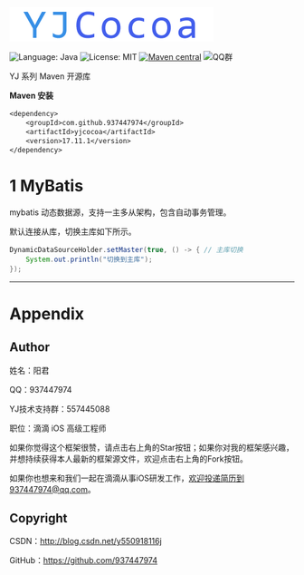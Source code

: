 ![](https://raw.githubusercontent.com/937447974/Blog/master/Resources/2016110201.png)

![Language: Java](https://img.shields.io/badge/language-Java-orange.svg?style=flat)
![License: MIT](https://img.shields.io/badge/license-MIT-blue.svg?style=flat)
[![Maven central](https://maven-badges.herokuapp.com/maven-central/com.github.937447974/yjcocoa/badge.svg)](https://maven-badges.herokuapp.com/maven-central/com.github.937447974/yjcocoa)
![QQ群](https://img.shields.io/badge/QQ群-557445088-blue.svg?style=flat)

YJ 系列 Maven 开源库

**Maven 安装**

```pom
<dependency>
    <groupId>com.github.937447974</groupId>
    <artifactId>yjcocoa</artifactId>
    <version>17.11.1</version>
</dependency>
```

# 1 MyBatis

mybatis 动态数据源，支持一主多从架构，包含自动事务管理。

默认连接从库，切换主库如下所示。

```java
DynamicDataSourceHolder.setMaster(true, () -> { // 主库切换
    System.out.println("切换到主库");
});
```

----------

# <a id="Appendix">Appendix

## Author

姓名：阳君

QQ：937447974

YJ技术支持群：557445088

职位：滴滴 iOS 高级工程师

如果你觉得这个框架很赞，请点击右上角的Star按钮；如果你对我的框架感兴趣，并想持续获得本人最新的框架源文件，欢迎点击右上角的Fork按钮。

如果你也想来和我们一起在滴滴从事iOS研发工作，欢迎投递简历到937447974@qq.com。

## Copyright

CSDN：http://blog.csdn.net/y550918116j

GitHub：https://github.com/937447974